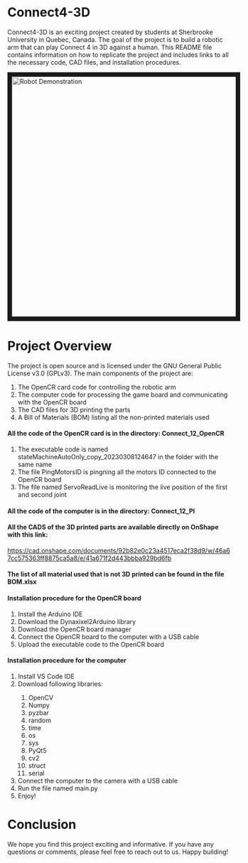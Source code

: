 # Connect4-3D
Connect4-3D is an exciting project created by students at Sherbrooke University in Quebec, Canada. The goal of the project is to build a robotic arm that can play Connect 4 in 3D against a human. This README file contains information on how to replicate the project and includes links to all the necessary code, CAD files, and installation procedures.


<a href="https://youtu.be/UQO0S-S_vtE
" target="_blank"><img src="http://img.youtube.com/vi/UQO0S-S_vtE/0.jpg" 
alt="Robot Demonstration" width="720" height="540" border="10" /></a>

# Project Overview
The project is open source and is licensed under the GNU General Public License v3.0 (GPLv3). The main components of the project are:
<ol>
  <li>The OpenCR card code for controlling the robotic arm </li>
  <li>The computer code for processing the game board and communicating with the OpenCR board </li>
  <li>The CAD files for 3D printing the parts </li>
  <li>A Bill of Materials (BOM) listing all the non-printed materials used </li>
</ol>


#### All the code of the OpenCR card is in the directory: Connect_12_OpenCR
<ol>
  <li>The executable code is named stateMachineAutoOnly_copy_20230308124647 in the folder with the same name</li>
  <li>The file PingMotorsID is pingning all the motors ID connected to the OpenCR board</li>
  <li>The file named ServoReadLive is monitoring the live position of the first and second joint</li>
</ol>

#### All the code of the computer is in the directory: Connect_12_PI

#### All the CADS of the 3D printed parts are available directly on OnShape with this link: 
https://cad.onshape.com/documents/92b82e0c23a4517eca2f38d9/w/46a67cc575363ff8875ca5a8/e/41a671f2d443bbba929bd6fb

#### The list of all material used that is not 3D printed can be found in the file BOM.xlsx

#### Installation procedure for the OpenCR board

<ol>
  <li>Install the Arduino IDE</li>
  <li>Download the Dynaxixel2Arduino library</li>
  <li>Download the OpenCR board manager</li>
  <li>Connect the OpenCR board to the computer with a USB cable</li>
  <li>Upload the executable code to the OpenCR board</li>
</ol>



#### Installation procedure for the computer
<ol>
  <li>Install VS Code IDE</li>
  <li>Download following libraries: </li>
    <ol>
      <li>OpenCV</li>
      <li>Numpy</li>
      <li>pyzbar</li>
      <li>random</li>
      <li>time</li>
      <li>os</li>
      <li>sys</li>
      <li>PyQt5</li>
      <li>cv2</li>
      <li>struct</li>
      <li>serial</li>
    </ol>
  </li>
  <li>Connect the computer to the camera with a USB cable</li>
  <li>Run the file named main.py</li>
  <li>Enjoy!</li>
</ol>



# Conclusion
We hope you find this project exciting and informative. If you have any questions or comments, please feel free to reach out to us. Happy building!


    